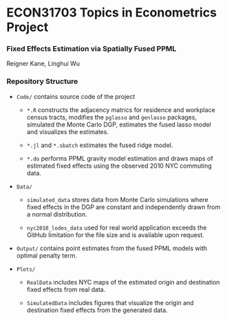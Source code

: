 # ECON31703 Topics in Econometrics Project

### Fixed Effects Estimation via Spatially Fused PPML

Reigner Kane, Linghui Wu

### Repository Structure

* `Code/` contains source code of the project

	* `*.R` constructs the adjacency matrics for residence and workplace census tracts, modifies the `pglasso` and `genlasso` packages, simulated the Monte Carlo DGP, estimates the fused lasso model and visualizes the estimates.
	
	* `*.jl` and `*.sbatch` estimates the fused ridge model.
	
	* `*.do` performs PPML gravity model estimation and draws maps of estimated fixed effects using the observed 2010 NYC commuting data.

* `Data/` 
	
	* `simulated_data` stores data from Monte Carlo simulations where fixed effects in the DGP are constant and independently drawn from a normal distribution.
	
	* `nyc2010_lodes_data` used for real world application exceeds the GitHub limitation for the file size and is available upon request.

* `Output/` contains point estimates from the fused PPML models with optimal penalty term.

* `Plots/` 
	
	* `RealData` includes NYC maps of the estimated origin and destination fixed effects from real data.
	
	* `SimulatedData` includes figures that visualize the origin and destination fixed effects from the generated data.

